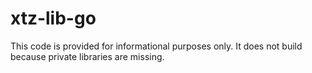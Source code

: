 # xtz-lib-go

This code is provided for informational purposes only.
It does not build because private libraries are missing.
